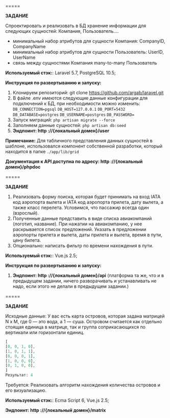 =====

**ЗАДАНИЕ**

Спроектировать и реализовать в БД хранение информации для следующих сущностей: Компания, Пользователь....
- минимальный набор атрибутов для сущности Компания: CompanyID, CompanyName
- минимальный набор атрибутов для сущности Пользователь: UserID, UserName
- связь между сущностями Компания many-to-many Пользователь

**Используемый стэк:**: Laravel 5.7, PostgreSQL 10.5;

**Инструкция по развертыванию и запуску:**
1. Клонируем репозиторий: git clone https://github.com/argab/laravel.git
2. В файле .env имеются следующие данные конфигурации для подключений к БД, при необходимости можно изменить:
`DB_CONNECTION=pgsql`
 `DB_HOST=127.0.0.1`
 `DB_PORT=5432`
 `DB_DATABASE=postgres`
 `DB_USERNAME=postgres`
 `DB_PASSWORD=`
3. Запуск миграций: `php artisan migrate --force`
4. Заполняем данные сущностей: `php artisan db:seed`
5. **Эндпоинт: http ://{локальный домен}/user**

**Примечание:** Для табличного представления данных сущностей в шаблоне, использовался компонент собственной разработки, который находится в папке `./app/lib/grid`

**Документация к API доступна по адресу: http ://{локальный домен}/phpdoc**

=====

**ЗАДАНИЕ**
1. Реализовать форму поиска, которая будет принимать на вход IATA код аэропорта вылета и IATA код аэропорта прилета, дату вылета, а также класс перелета. Условимся, что пассажир всегда один (взрослый).
2. Полученные данные представить в виде списка авиакомпаний (логотип, название). При нажатии на авиакомпанию, у нее раскрывается список предложений. Указать в предложении аэропорты прилета и вылета, даты прилета и вылета, время в пути, цену билета.
3. Опционально: написать фильтр по времени нахождения в пути.

**Используемый стэк:**: Vue.js 2.5;

**Инструкция по развертыванию и запуску:**
1. **Эндпоинт: http ://{локальный домен}/api** (платформа та же, что и в предыдущем задании, ничего разворачивать и устанавливать не надо, если этого не делали в предыдущем задании.)

=====

**ЗАДАНИЕ**

Исходные данные:
У вас есть карта островов, которая задана матрицей N x M, где 0 — это вода, а 1 — суша. Островом считается как отдельно стоящая единица в матрице, так и группа соприкасающихся по вертикали или горизонтали единиц.

```php
[
[0, 0, 1, 0],
[1, 0, 1, 1],
[0, 0, 0, 1],
[1, 0, 0, 0],
[0, 1, 0, 0],
]
Результат: 4
```

Требуется: Реализовать алгоритм нахождения количества островов и его визуализацию. 

**Используемый стэк:**: Ecma Script 6, Vue.js 2.5;

**Эндпоинт: http ://{локальный домен}/matrix**

